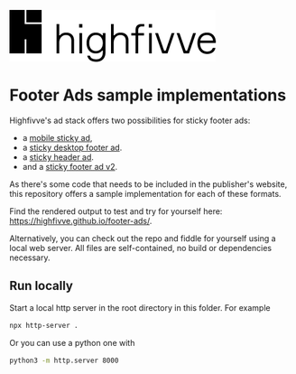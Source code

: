 ![Highfivve logo](img/highfivve-logo.png)

# Footer Ads sample implementations

Highfivve's ad stack offers two possibilities for sticky footer ads:

- a [mobile sticky ad](mobile-sticky/index.html),
- a [sticky desktop footer ad](footer-ad/index.html).
- a [sticky header ad](header-sticky/index.html).
- and a [sticky footer ad v2](footer-ad-v2/index.html).

As there's some code that needs to be included in the publisher's website, this repository offers a sample
implementation for each of these formats.

Find the rendered output to test and try for yourself here: https://highfivve.github.io/footer-ads/.

Alternatively, you can check out the repo and fiddle for yourself using a local web server. All files are
self-contained, no build or dependencies necessary.

## Run locally

Start a local http server in the root directory in this folder. For example

```bash
npx http-server .
```

Or you can use a python one with

```bash
python3 -m http.server 8000
```
